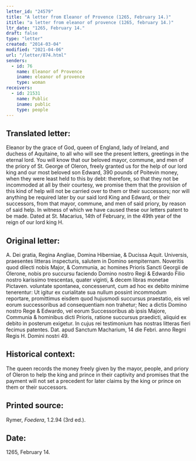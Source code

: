 ```yaml
---
letter_id: "24579"
title: "A letter from Eleanor of Provence (1265, February 14.)"
ititle: "a letter from eleanor of provence (1265, february 14.)"
ltr_date: "1265, February 14."
draft: false
type: "letter"
created: "2014-03-04"
modified: "2021-04-06"
url: "/letter/874.html"
senders:
  - id: 76
    name: Eleanor of Provence
    iname: eleanor of provence
    type: woman
receivers:
  - id: 21531
    name: Public
    iname: public
    type: people
---
```

<h2> Translated letter:</h2>Eleanor by the grace of God, queen of England, lady of Ireland, and duchess of Aquitaine, to all who will see the present letters, greetings in the eternal lord.
You will know that our beloved mayor, commune, and men of the priory of St. George of Oleron, freely granted us for the help of our lord king and our most beloved son Edward, 390 pounds of Poitevin money, when they were least held to this by debt:
therefore, so that they not be incommoded at all by their courtesy, we promise them that the provision of this kind of help will not be carried over to them or their successors;
nor will anything be required later by our said lord King and Edward, or their successors, from that mayor, commune, and men of said priory, by reason of said help.
In witness of which we have caused these our letters patent to be made.
Dated at St. Macarius, 14th of February, in the 49th year of the reign of our lord king H.
<h2 class="mt-4"> Original letter:</h2>A. Dei gratia, Regina Angliae, Domina Hiberniae, & Ducissa Aquit. Universis, praesentes litteras inspecturis, salutem in Domino sempiternam.
Noveritis quod dilecti nobis Major, & Communia, ac homines Prioris Sancti Georgii de Olerone, nobis pro succursu faciendo Domino nostro Regi & Edwardo Filio nostro karissimo trescentas, quater viginti, & decem libras monetae Pictaven. voluntate spontanea, concesserunt, cum ad hoc ex debito minime tenerentur:
Ut igitur ex curialitate sua nullum possint incommodum reportare, promittimus eisdem quod hujusmodi succursus praestatio, eis vel eorum successoribus ad consequentiam non trahetur;
Nec a dictis Domino nostro Rege & Edwardo, vel eorum Successoribus ab ipsis Majore, Communia & hominibus dicti Prioris, ratione succursus praedicti, aliquid ex debito in posterum exigetur.
In cujus rei testimonium has nostras litteras fieri fecimus patentes.
Dat. apud Sanctum Macharium, 14 die Febri. anno Regni Regis H. Domini nostri 49.
<h2 class="mt-4"> Historical context:</h2>The queen records the money freely given by the mayor, people, and priory of Oleron to help the king and prince in their captivity and promises that the payment will not set a precedent for later claims by the king or prince on them or their successors.
<h2 class="mt-4"> Printed source:</h2><p>Rymer, <em>Foedera</em>, 1.2.94 (3rd ed.).</p><h2 class="mt-4"> Date:</h2>1265, February 14.